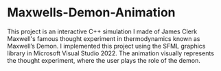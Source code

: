 # Maxwells-Demon-Animation
This project is an interactive C++ simulation I made of James Clerk Maxwell's famous thought experiment in thermodynamics known as Maxwell’s Demon. I implemented this project using the SFML graphics library in Microsoft Visual Studio 2022. The animation visually represents the thought experiment, where the user plays the role of the demon.
